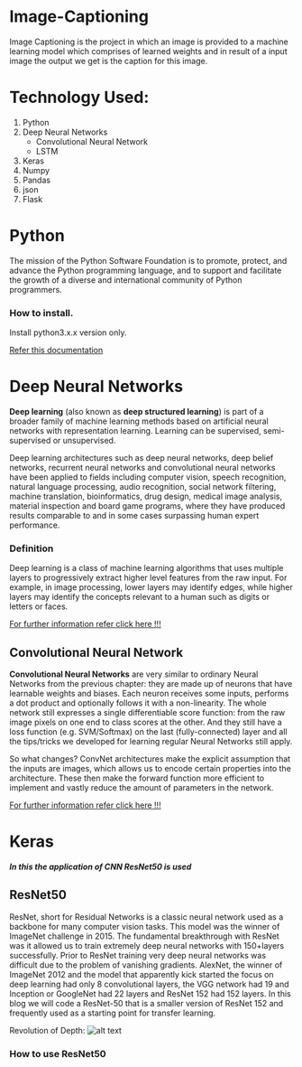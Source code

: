 # Image-Captioning
 Image Captioning is the project in which an image is provided to a machine learning model which comprises of learned weights and in result of a input image the output we get is the caption for this image.
# Technology Used:
 1. Python
 2. Deep Neural Networks
     * Convolutional Neural Network
     * LSTM
 3. Keras
 4. Numpy
 5. Pandas
 6. json
 6. Flask
# Python
The mission of the Python Software Foundation is to promote, protect, and advance the Python programming language, and to support and facilitate the growth of a diverse and international community of Python programmers.
### How to install.
Install python3.x.x version only.

[ Refer this documentation ](https://www.python.org)
# Deep Neural Networks
**Deep learning** (also known as **deep structured learning**) is part of a broader family of machine learning methods based on artificial neural networks with representation learning. Learning can be supervised, semi-supervised or unsupervised.

Deep learning architectures such as deep neural networks, deep belief networks, recurrent neural networks and convolutional neural networks have been applied to fields including computer vision, speech recognition, natural language processing, audio recognition, social network filtering, machine translation, bioinformatics, drug design, medical image analysis, material inspection and board game programs, where they have produced results comparable to and in some cases surpassing human expert performance.

### Definition
Deep learning is a class of machine learning algorithms that uses multiple layers to progressively extract higher level features from the raw input. For example, in image processing, lower layers may identify edges, while higher layers may identify the concepts relevant to a human such as digits or letters or faces.

[For further information refer click here !!! ](https://towardsdatascience.com/introducing-deep-learning-and-neural-networks-deep-learning-for-rookies-1-bd68f9cf5883)

## Convolutional Neural Network
**Convolutional Neural Networks** are very similar to ordinary Neural Networks from the previous chapter: they are made up of neurons that have learnable weights and biases. Each neuron receives some inputs, performs a dot product and optionally follows it with a non-linearity. The whole network still expresses a single differentiable score function: from the raw image pixels on one end to class scores at the other. And they still have a loss function (e.g. SVM/Softmax) on the last (fully-connected) layer and all the tips/tricks we developed for learning regular Neural Networks still apply.

So what changes? ConvNet architectures make the explicit assumption that the inputs are images, which allows us to encode certain properties into the architecture. These then make the forward function more efficient to implement and vastly reduce the amount of parameters in the network.

[For further information refer click here !!!](https://cs231n.github.io/convolutional-networks)

# Keras

**_In this the application of CNN ResNet50 is used_**

## ResNet50
ResNet, short for Residual Networks is a classic neural network used as a backbone for many computer vision tasks. This model was the winner of ImageNet challenge in 2015. The fundamental breakthrough with ResNet was it allowed us to train extremely deep neural networks with 150+layers successfully. Prior to ResNet training very deep neural networks was difficult due to the problem of vanishing gradients.
AlexNet, the winner of ImageNet 2012 and the model that apparently kick started the focus on deep learning had only 8 convolutional layers, the VGG network had 19 and Inception or GoogleNet had 22 layers and ResNet 152 had 152 layers. In this blog we will code a ResNet-50 that is a smaller version of ResNet 152 and frequently used as a starting point for transfer learning.

Revolution of Depth: 
![alt text](https://miro.medium.com/max/1210/1*3ND8w0xwiK3sOYLllGaQVw.png "Revolution of Depth")

### How to use ResNet50
